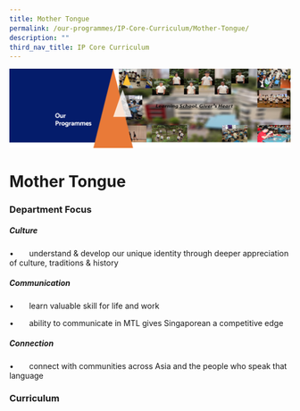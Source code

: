 ```yaml
---
title: Mother Tongue
permalink: /our-programmes/IP-Core-Curriculum/Mother-Tongue/
description: ""
third_nav_title: IP Core Curriculum
---
```

![](/images/OurProgrammes1.png)

Mother Tongue
=============

  

### Department Focus

##### **Culture**

•       understand & develop our unique identity through deeper appreciation of culture, traditions & history

##### **Communication**

•       learn valuable skill for life and work

•       ability to communicate in MTL gives Singaporean a competitive edge

##### **Connection**

•       connect with communities across Asia and the people who speak that language

  

### Curriculum